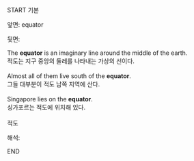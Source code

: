 START
기본

앞면:
equator


뒷면:
<div>The <strong>equator</strong> is an imaginary line around the middle of the earth. </div><div><div>적도는 지구 중앙의 둘레를 나타내는 가상의 선이다.</div></div><div><br></div><div><div>Almost all of them live south of the <strong>equator</strong>. </div><div><div>그들 대부분이 적도 남쪽 지역에 산다.</div></div></div><div><br></div><div><div>Singapore lies on the <strong>equator</strong>. </div><div><div>싱가포르는 적도에 위치해 있다.</div></div></div><div><br></div><div>적도</div>


해석:

END